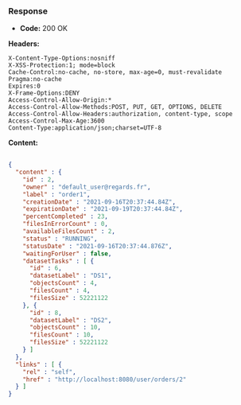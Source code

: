 ### Response

* **Code:** 200 OK

**Headers:**

`X-Content-Type-Options:nosniff`  
`X-XSS-Protection:1; mode=block`  
`Cache-Control:no-cache, no-store, max-age=0, must-revalidate`  
`Pragma:no-cache`  
`Expires:0`  
`X-Frame-Options:DENY`  
`Access-Control-Allow-Origin:*`  
`Access-Control-Allow-Methods:POST, PUT, GET, OPTIONS, DELETE`  
`Access-Control-Allow-Headers:authorization, content-type, scope`  
`Access-Control-Max-Age:3600`  
`Content-Type:application/json;charset=UTF-8`  

**Content:**

```json
    
{
  "content" : {
    "id" : 2,
    "owner" : "default_user@regards.fr",
    "label" : "order1",
    "creationDate" : "2021-09-16T20:37:44.84Z",
    "expirationDate" : "2021-09-19T20:37:44.84Z",
    "percentCompleted" : 23,
    "filesInErrorCount" : 0,
    "availableFilesCount" : 2,
    "status" : "RUNNING",
    "statusDate" : "2021-09-16T20:37:44.876Z",
    "waitingForUser" : false,
    "datasetTasks" : [ {
      "id" : 6,
      "datasetLabel" : "DS1",
      "objectsCount" : 4,
      "filesCount" : 4,
      "filesSize" : 52221122
    }, {
      "id" : 8,
      "datasetLabel" : "DS2",
      "objectsCount" : 10,
      "filesCount" : 10,
      "filesSize" : 52221122
    } ]
  },
  "links" : [ {
    "rel" : "self",
    "href" : "http://localhost:8080/user/orders/2"
  } ]
}
```
